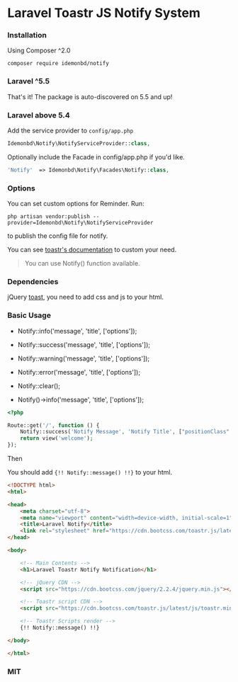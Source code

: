 # Laravel Toastr JS Notify System

### Installation

Using Composer ^2.0

    composer require idemonbd/notify

### Laravel ^5.5

That's it! The package is auto-discovered on 5.5 and up!

### Laravel above 5.4

Add the service provider to `config/app.php`

```php
Idemonbd\Notify\NotifyServiceProvider::class,
```

Optionally include the Facade in config/app.php if you'd like.

```php
'Notify'  => Idemonbd\Notify\Facades\Notify::class,
```

### Options

You can set custom options for Reminder. Run:

    php artisan vendor:publish --provider=Idemonbd\Notify\NotifyServiceProvider

to publish the config file for notify.

You can see [toastr's documentation](http://codeseven.github.io/toastr/demo.html) to custom your need.

> You can use Notify() function available.

### Dependencies

jQuery [toast](https://github.com/CodeSeven/toastr), you need to add css and js to your html.

### Basic Usage

- Notify::info('message', 'title', ['options']);

- Notify::success('message', 'title', ['options']);

- Notify::warning('message', 'title', ['options']);

- Notify::error('message', 'title', ['options']);

- Notify::clear();

- Notify()->info('message', 'title', ['options']);

```php
<?php

Route::get('/', function () {
    Notify::success('Notify Message', 'Notify Title', ["positionClass" => "toast-top-center"]);
    return view('welcome');
});
```

Then

You should add `{!! Notify::message() !!}` to your html.

```html
<!DOCTYPE html>
<html>

<head>
    <meta charset="utf-8">
    <meta name="viewport" content="width=device-width, initial-scale=1">
    <title>Laravel Notify</title>
    <link rel="stylesheet" href="https://cdn.bootcss.com/toastr.js/latest/css/toastr.min.css" />
</head>

<body>

    <!-- Main Contents -->
    <h1>Laravel Toastr Notify Notification</h1>

    <!-- jQuery CDN -->
    <script src="https://cdn.bootcss.com/jquery/2.2.4/jquery.min.js"></script>

    <!-- Toastr script CDN -->
    <script src="https://cdn.bootcss.com/toastr.js/latest/js/toastr.min.js"></script>

    <!-- Toastr Scripts render -->
    {!! Notify::message() !!}

</body>

</html>

```

### MIT

